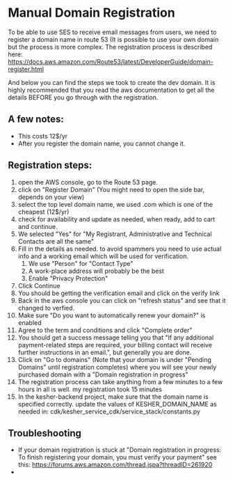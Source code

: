 # Manual Domain Registration

To be able to use SES to receive email messages from users, we need to register a domain name in route 53 (It is possible to use your own domain but the process is more complex. 
The registration process is described here: 
https://docs.aws.amazon.com/Route53/latest/DeveloperGuide/domain-register.html 

And below you can find the steps we took to create the dev domain. 
It is highly recommended that you read the aws documentation to get all the details BEFORE you go through with the registration.

## A few notes: 
* This costs 12$/yr
* After you register the domain name, you cannot change it.

## Registration steps:
1. open the AWS console, go to the Route 53 page.
1. click on "Register Domain" (You might need to open the side bar, depends on your view)
1. select the top level domain name, we used .com which is one of the cheapest (12$/yr)
1. check for availability and update as needed, when ready, add to cart and continue.
1. We selected "Yes" for "My Registrant, Administrative and Technical Contacts are all the same"
1. Fill in the details as needed. to avoid spammers you need to use actual info and a working email which will be used for verification.
   1. We use "Person" for "Contact Type"
   1. A work-place address will probably be the best
   1. Enable "Privacy Protection"  
1. Click Continue
1. You should be getting the verification email and click on the verify link
1. Back in the aws console you can click on "refresh status" and see that it changed to verfied. 
1. Make sure "Do you want to automatically renew your domain?" is enabled
1. Agree to the term and conditions and click "Complete order"
1. You should get a success message telling you that "If any additional payment-related steps are required, your billing contact will receive further instructions in an email.", but generally you are done.
1. Click on "Go to domains" (Note that your domain is under "Pending Domains" until registration completes) where you will see your newly purchased domain with a "Domain registration in progress" 
1. The registration process can take anything from a few minutes to a few hours in all is well. my registration took 15 minutes
1. In the kesher-backend project, make sure that the domain name is specified correctly. update the values of KESHER_DOMAIN_NAME as needed in: cdk/kesher_service_cdk/service_stack/constants.py

## Troubleshooting
* If your domain registration is stuck at "Domain registration in progress: To finish registering your domain, you must verify your payment" see this: https://forums.aws.amazon.com/thread.jspa?threadID=261920
* 

